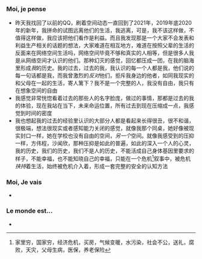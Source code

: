 ### Moi, je pense
- 昨天我找回了以前的QQ，刷着空间动态一直回到了2021年，2019年底2020年的新年，我拼命的试图远离他们的生活，我逃离，可是，我不该这样做，不值得这样做，我应该把他们看作是利益。而且我发现那是一个大家不会发表和利益生产相关的话题的想法，大家难道在相互地方，难道在按照父辈的生活的反面来在网络空间生活吗，网络空间毕竟不够和真实的人相等，但是很多人我是从网络空间才认识的他们。那种幻灭的感觉，回忆都压成一团，在我的脑海里形成*我*的历史。我的过去，过去的我，我认识的每一个人都是我，他们说的每一句话都是我，而我曾激烈的*反对*他们，拒斥我身边的他者，如同我现实的和父母在一起的生活，寄人篱下？我不是一个完整的人，我没有自由，我只有在想象空间的自由
- 我感觉非常恍惚看着过去的那些人的名字脸庞，做过的事情，那都是过去的我的体验，现在我站在当下，未来命运位置，所有过去到现在压缩成一点，我感觉到时间的密度
- 我也想起我的过去的经验里认识的大部分人都是看起来长得很丑，很不和谐，很极端，想法很现实或者感知能力关闭的感觉，就像我那个同桌，她好像被现实封口一样，她在学校也没有自由的空间，*另一个*空间。就像我感受到的压抑一样，方伟程，沙闻欣，那种压抑是如此的普遍，如此的深入一个人的心灵，我的历史，我们的历史，我们不是人的历史，不能活成自己身体基因里要求的样子，不能幸福，也不能知晓自己的幸福，只能在一个危机[^1]叙事中，被危机*挟持*着生活，始终被危机介入着，形成一套完整的安全的认知方法




### Moi, Je vais
- 



### Le monde est...
- 

[^1]: 家里穷，国家穷，经济危机，买房，气候变暖，水污染，社会不公，送礼，腐败，天灾，父母生病，医保，养老保险